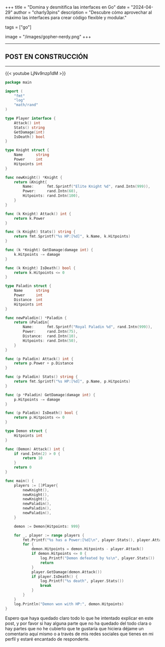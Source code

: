 +++
title = "Domina y desmitifica las interfaces en Go"
date = "2024-04-29"
author = "charly3pins"
description = "Descubre cómo aprovechar al máximo las interfaces para crear código flexible y modular."

tags = ["go"]

image = "/images/gopher-nerdy.png"
+++

---

## **POST EN CONSTRUCCIÓN**

---

{{< youtube LjNv9nzp1dM >}}

```go
package main

import (
	"fmt"
	"log"
	"math/rand"
)

type Player interface {
	Attack() int
	Stats() string
	GetDamage(int)
	IsDeath() bool
}

type Knight struct {
	Name      string
	Power     int
	Hitpoints int
}

func newKnight() *Knight {
	return &Knight{
		Name:      fmt.Sprintf("Elite Knight %d", rand.Intn(999)),
		Power:     rand.Intn(60),
		Hitpoints: rand.Intn(100),
	}
}

func (k Knight) Attack() int {
	return k.Power
}

func (k Knight) Stats() string {
	return fmt.Sprintf("%s HP:[%d]", k.Name, k.Hitpoints)
}

func (k *Knight) GetDamage(damage int) {
	k.Hitpoints -= damage
}

func (k Knight) IsDeath() bool {
	return k.Hitpoints <= 0
}

type Paladin struct {
	Name      string
	Power     int
	Distance  int
	Hitpoints int
}

func newPaladin() *Paladin {
	return &Paladin{
		Name:      fmt.Sprintf("Royal Paladin %d", rand.Intn(999)),
		Power:     rand.Intn(75),
		Distance:  rand.Intn(10),
		Hitpoints: rand.Intn(50),
	}
}

func (p Paladin) Attack() int {
	return p.Power + p.Distance
}

func (p Paladin) Stats() string {
	return fmt.Sprintf("%s HP:[%d]", p.Name, p.Hitpoints)
}

func (p *Paladin) GetDamage(damage int) {
	p.Hitpoints -= damage
}

func (p Paladin) IsDeath() bool {
	return p.Hitpoints <= 0
}

type Demon struct {
	Hitpoints int
}

func (Demon) Attack() int {
	if rand.Intn(2) > 0 {
		return 10
	}
	return 0
}

func main() {
	players := []Player{
		newKnight(),
		newKnight(),
		newKnight(),
		newPaladin(),
		newPaladin(),
		newPaladin(),
	}

	demon := Demon{Hitpoints: 999}

	for _, player := range players {
		fmt.Printf("%s has a Power:[%d]\n", player.Stats(), player.Attack())
		for {
			demon.Hitpoints = demon.Hitpoints - player.Attack()
			if demon.Hitpoints <= 0 {
				log.Printf("Demon defeated by %s\n", player.Stats())
				return
			}
			player.GetDamage(demon.Attack())
			if player.IsDeath() {
				log.Printf("%s death", player.Stats())
				break
			}
		}
	}
	log.Println("Demon won with HP:", demon.Hitpoints)
}
```

Espero que haya quedado claro todo lo que he intentado explicar en este post, y por favor si hay alguna parte que no ha quedado del todo clara o hay partes que no he cubierto que te gustaría que hiciera déjame un comentario aquí mismo o a través de mis redes sociales que tienes en mi perfil y estaré encantado de responderte.
